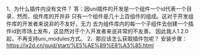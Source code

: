 1、为什么插件内没有文件？
答：因uni插件的开发是一个组件一个id代表一个目录，然而，组件库的开并非
只有一个组件是几十上百组件的组成。这对于开发组件库的开发者来说非的不友好，无力
去为组件库内的每一个子组件去创建一个插件id到市场上发布，这显然对于个人开发者来说非常的不友善。
因此我人1.2.0起，不再支持uni_modules方式。
2、那应该怎么获取插件包呢？
安装步骤：https://jx2d.cn/guid/start/%E5%AE%89%E8%A3%85.html
